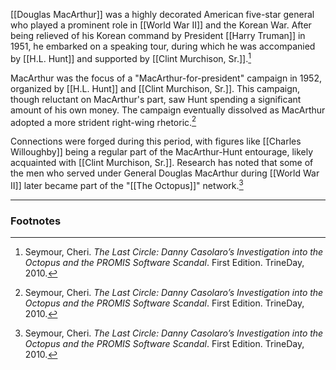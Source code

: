 [[Douglas MacArthur]] was a highly decorated American five-star general who played a prominent role in [[World War II]] and the Korean War. After being relieved of his Korean command by President [[Harry Truman]] in 1951, he embarked on a speaking tour, during which he was accompanied by [[H.L. Hunt]] and supported by [[Clint Murchison, Sr.]].[^1]

MacArthur was the focus of a "MacArthur-for-president" campaign in 1952, organized by [[H.L. Hunt]] and [[Clint Murchison, Sr.]]. This campaign, though reluctant on MacArthur's part, saw Hunt spending a significant amount of his own money. The campaign eventually dissolved as MacArthur adopted a more strident right-wing rhetoric.[^1]

Connections were forged during this period, with figures like [[Charles Willoughby]] being a regular part of the MacArthur-Hunt entourage, likely acquainted with [[Clint Murchison, Sr.]]. Research has noted that some of the men who served under General Douglas MacArthur during [[World War II]] later became part of the "[[The Octopus]]" network.[^1]

---
### Footnotes

[^1]: Seymour, Cheri. *The Last Circle: Danny Casolaro’s Investigation into the Octopus and the PROMIS Software Scandal*. First Edition. TrineDay, 2010.